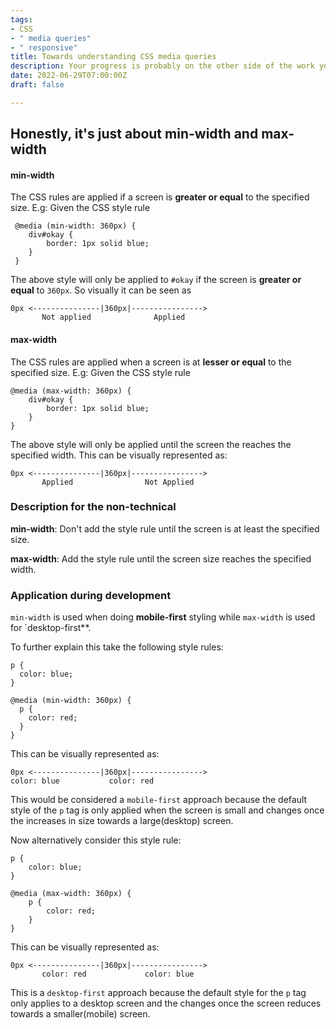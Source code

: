 ```yaml
---
tags:
- CSS
- " media queries"
- " responsive"
title: Towards understanding CSS media queries
description: Your progress is probably on the other side of the work you're avoiding
date: 2022-06-29T07:00:00Z
draft: false

---
```

## Honestly, it's just about min-width and max-width

#### min-width

The CSS rules are applied if a screen is **greater or equal** to the specified size.
E.g: Given the CSS style rule
```
 @media (min-width: 360px) {
 	div#okay {
 		border: 1px solid blue;
 	}
 }
```
The above style will only be applied to `#okay` if the screen is **greater or equal** to `360px`.
So visually it can be seen as
```
0px <---------------|360px|---------------->
	   Not applied		 	    Applied
```
#### max-width

The CSS rules are applied when a screen is at **lesser or equal** to the specified size.
E.g: Given the CSS style rule
```
@media (max-width: 360px) {
	div#okay {
		border: 1px solid blue;
	}
}
```

The above style will only be applied until the screen the reaches the specified width.
This can be visually represented as:
```
0px <---------------|360px|---------------->
	   Applied		 	      Not Applied
```

### Description for the non-technical

**min-width**: Don't add the style rule until the screen is at least the specified size.

**max-width**: Add the style rule until the screen size reaches the specified width.

### Application during development

`min-width` is used when doing **mobile-first** styling while `max-width` is used for \`desktop-first**.

To further explain this take the following style rules:
```
p {
  color: blue;
}

@media (min-width: 360px) {
  p {
  	color: red;
  }
}
```

This can be visually represented as:
```
0px <---------------|360px|---------------->
color: blue		 	  color: red
```

This would be considered a `mobile-first` approach because the default style of the `p` tag is only applied when the screen is small and changes once the increases in size towards a large(desktop) screen.
    
Now alternatively consider this style rule:
```
p {
	color: blue;
}

@media (max-width: 360px) {
	p {
		color: red;
	}
}
```
This can be visually represented as:
```
0px <---------------|360px|---------------->
	   color: red		 	  color: blue
```

This is a `desktop-first` approach because the default style for the `p` tag only applies to a desktop screen and the changes once the screen reduces towards a smaller(mobile) screen.
